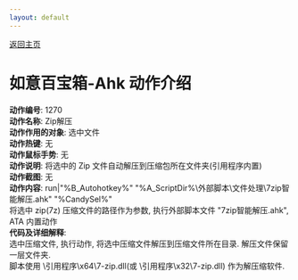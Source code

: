 ```yaml
---
layout: default
---
```

<link rel="stylesheet" href="../Actions/css/atom-one-light.min.css">
<script src="../Actions/js/highlight.min.js"></script>
<script>hljs.highlightAll();</script>

[返回主页](http://wyagd001.github.io/RuYi-Ahk)

# [](#header-2) 如意百宝箱-Ahk 动作介绍

**动作编号**: 1270  
**动作名称**: Zip解压  
**动作作用的对象**: 选中文件  
**动作热键**: 无  
**动作鼠标手势**: 无  
**动作说明**: 将选中的 Zip 文件自动解压到压缩包所在文件夹(引用程序内置)  
**动作截图**:  无   
**动作内容**: run|"%B_Autohotkey%" "%A_ScriptDir%\外部脚本\文件处理\7zip智能解压.ahk" "%CandySel%"  
将选中 zip(7z) 压缩文件的路径作为参数, 执行外部脚本文件 "7zip智能解压.ahk", ATA 内置动作  
**代码及详细解释**:    
选中压缩文件, 执行动作, 将选中压缩文件解压到压缩文件所在目录. 解压文件保留一层文件夹.  
脚本使用 \引用程序\x64\7-zip.dll(或 \引用程序\x32\7-zip.dll) 作为解压缩软件.